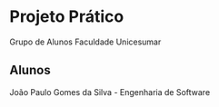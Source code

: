 # Projeto Prático 
Grupo de Alunos Faculdade Unicesumar
## Alunos
João Paulo Gomes da Silva - Engenharia de Software
